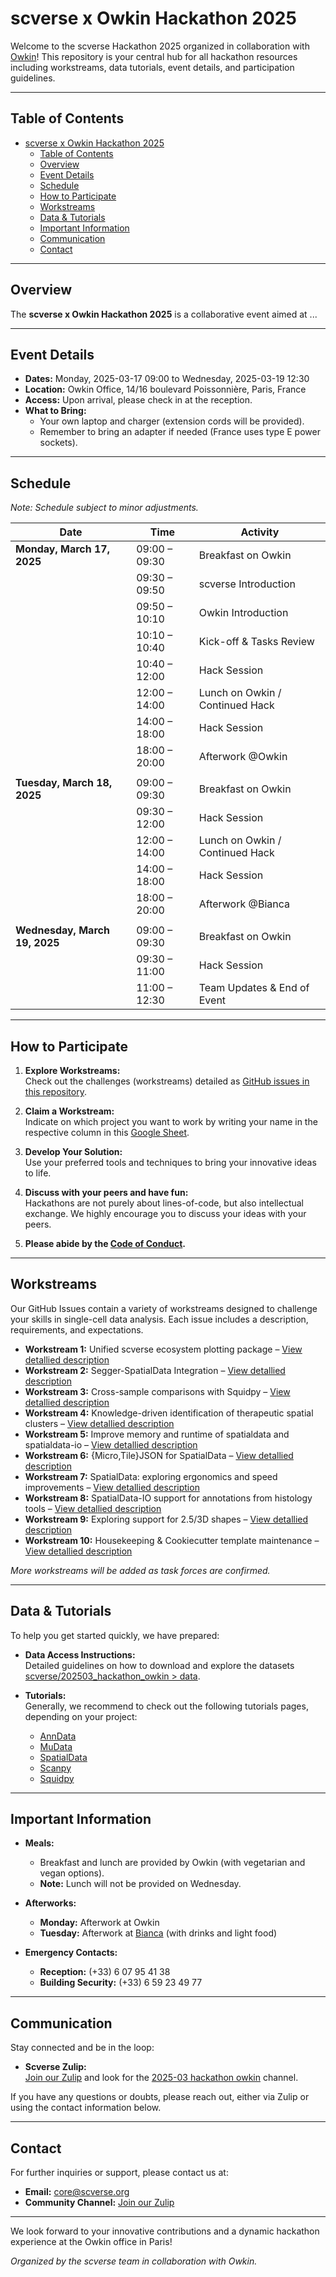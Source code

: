 # scverse x Owkin Hackathon 2025

Welcome to the scverse Hackathon 2025 organized in collaboration with [Owkin](https://www.owkin.com)! This repository is your central hub for all hackathon resources including workstreams, data tutorials, event details, and participation guidelines.

---

## Table of Contents

- [scverse x Owkin Hackathon 2025](#scverse-x-owkin-hackathon-2025)
  - [Table of Contents](#table-of-contents)
  - [Overview](#overview)
  - [Event Details](#event-details)
  - [Schedule](#schedule)
  - [How to Participate](#how-to-participate)
  - [Workstreams](#workstreams)
  - [Data \& Tutorials](#data--tutorials)
  - [Important Information](#important-information)
  - [Communication](#communication)
  - [Contact](#contact)

---

## Overview

The **scverse x Owkin Hackathon 2025** is a collaborative event aimed at ...

---

## Event Details

- **Dates:** Monday, 2025-03-17 09:00 to Wednesday, 2025-03-19 12:30
- **Location:** Owkin Office, 14/16 boulevard Poissonnière, Paris, France
- **Access:** Upon arrival, please check in at the reception.
- **What to Bring:**
  - Your own laptop and charger (extension cords will be provided).  
  - Remember to bring an adapter if needed (France uses type E power sockets).

---

## Schedule

*Note: Schedule subject to minor adjustments.*

| Date                       | Time            | Activity                               |
|----------------------------|-----------------|----------------------------------------|
| **Monday, March 17, 2025** | 09:00 – 09:30   | Breakfast on Owkin                     |
|                            | 09:30 – 09:50   | scverse Introduction                   |
|                            | 09:50 – 10:10   | Owkin Introduction                     |
|                            | 10:10 – 10:40   | Kick-off & Tasks Review                |
|                            | 10:40 – 12:00   | Hack Session                           |
|                            | 12:00 – 14:00   | Lunch on Owkin / Continued Hack        |
|                            | 14:00 – 18:00   | Hack Session                           |
|                            | 18:00 – 20:00   | Afterwork @Owkin                       |
|                            |                 |                                        |
| **Tuesday, March 18, 2025**| 09:00 – 09:30   | Breakfast on Owkin                     |
|                            | 09:30 – 12:00   | Hack Session                           |
|                            | 12:00 – 14:00   | Lunch on Owkin / Continued Hack        |
|                            | 14:00 – 18:00   | Hack Session                           |
|                            | 18:00 – 20:00   | Afterwork @Bianca                      |
|                            |                 |                                        |
| **Wednesday, March 19, 2025**| 09:00 – 09:30 | Breakfast on Owkin                     |
|                            | 09:30 – 11:00   | Hack Session                           |
|                            | 11:00 – 12:30   | Team Updates & End of Event            |


---

## How to Participate

1. **Explore Workstreams:**  
   Check out the challenges (workstreams) detailed as [GitHub issues in this repository](https://github.com/scverse/202503_hackathon_owkin/issues).

2. **Claim a Workstream:**  
   Indicate on which project you want to work by writing your name in the respective column in this [Google Sheet](https://docs.google.com/spreadsheets/d/1f8i7c4cuFnUof2_-dPTYoTEVhK4i5flWGV2vGViLvsE/edit?gid=0#gid=0).

3. **Develop Your Solution:**  
   Use your preferred tools and techniques to bring your innovative ideas to life.

4. **Discuss with your peers and have fun:**  
   Hackathons are not purely about lines-of-code, but also intellectual exchange. We highly encourage you to discuss your ideas with your peers.

5. **Please abide by the [Code of Conduct](https://scverse.org/about/code_of_conduct).**

---

## Workstreams

Our GitHub Issues contain a variety of workstreams designed to challenge your skills in single-cell data analysis. Each issue includes a description, requirements, and expectations.  
- **Workstream 1:** Unified scverse ecosystem plotting package – [View detallied description](https://github.com/scverse/202503_hackathon_owkin/issues/1)  
- **Workstream 2:** Segger-SpatialData Integration – [View detallied description](https://github.com/scverse/202503_hackathon_owkin/issues/11)  
- **Workstream 3:** Cross-sample comparisons with Squidpy – [View detallied description](https://github.com/scverse/202503_hackathon_owkin/issues/12)
- **Workstream 4:** Knowledge-driven identification of therapeutic spatial clusters – [View detallied description](https://github.com/scverse/202503_hackathon_owkin/issues/14)
- **Workstream 5:** Improve memory and runtime of spatialdata and spatialdata-io – [View detallied description](https://github.com/scverse/202503_hackathon_owkin/issues/10)
- **Workstream 6:** {Micro,Tile}JSON for SpatialData – [View detallied description]([xxx](https://github.com/scverse/202503_hackathon_owkin/issues/4))
- **Workstream 7:** SpatialData: exploring ergonomics and speed improvements – [View detallied description]([xxx](https://github.com/scverse/202503_hackathon_owkin/issues/6))
- **Workstream 8:** SpatialData-IO support for annotations from histology tools – [View detallied description]([xxx](https://github.com/scverse/202503_hackathon_owkin/issues/9))
- **Workstream 9:** Exploring support for 2.5/3D shapes – [View detallied description]([xxx](https://github.com/scverse/202503_hackathon_owkin/issues/8))
- **Workstream 10:** Housekeeping & Cookiecutter template maintenance – [View detallied description]([xxx](https://github.com/scverse/202503_hackathon_owkin/issues/7))


*More workstreams will be added as task forces are confirmed.*

---

## Data & Tutorials

To help you get started quickly, we have prepared:

- **Data Access Instructions:**  
  Detailed guidelines on how to download and explore the datasets [scverse/202503_hackathon_owkin > data](https://github.com/scverse/202503_hackathon_owkin/tree/main/data).

- **Tutorials:**  
  Generally, we recommend to check out the following tutorials pages, depending on your project:
  - [AnnData](https://anndata.readthedocs.io/en/stable/tutorials/index.html)
  - [MuData](https://mudata.readthedocs.io/en/latest/notebooks/quickstart_mudata.html)
  - [SpatialData](https://spatialdata.scverse.org/en/stable/tutorials/notebooks/notebooks.html)
  - [Scanpy](https://scanpy.readthedocs.io/en/stable/tutorials/index.html)
  - [Squidpy](https://squidpy.readthedocs.io/en/stable/notebooks/tutorials/index.html)

---

## Important Information

- **Meals:**  
  - Breakfast and lunch are provided by Owkin (with vegetarian and vegan options).  
  - **Note:** Lunch will not be provided on Wednesday.

- **Afterworks:**  
  - **Monday:** Afterwork at Owkin  
  - **Tuesday:** Afterwork at [Bianca](https://maps.app.goo.gl/paTs1PoTaLMpGFsJ9) (with drinks and light food)

- **Emergency Contacts:**  
  - **Reception:** (+33) 6 07 95 41 38  
  - **Building Security:** (+33) 6 59 23 49 77

---

## Communication

Stay connected and be in the loop:

- **Scverse Zulip:**  
[Join our Zulip](https://scverse.zulipchat.com) and look for the [2025-03 hackathon owkin](https://scverse.zulipchat.com/#narrow/channel/488601-2025-03-hackathon-owkin) channel.

If you have any questions or doubts, please reach out, either via Zulip or using the contact information below.

---

## Contact

For further inquiries or support, please contact us at:

- **Email:** [core@scverse.org](mailto:core@scverse.org)
- **Community Channel:** [Join our Zulip](https://scverse.zulipchat.com)

---

We look forward to your innovative contributions and a dynamic hackathon experience at the Owkin office in Paris!

*Organized by the scverse team in collaboration with Owkin.*
